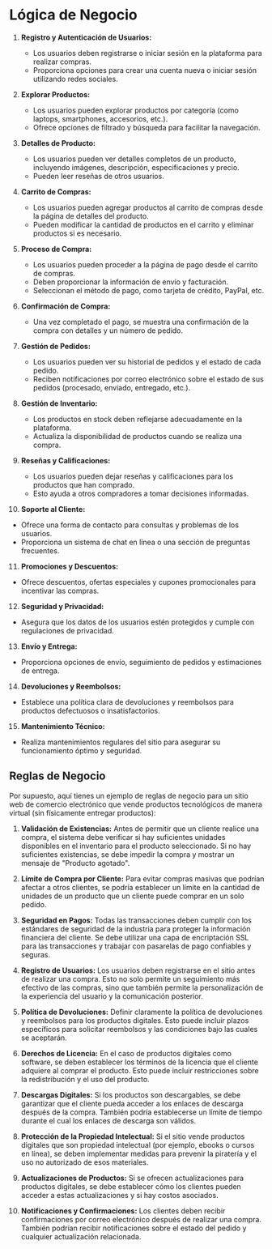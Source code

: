# Lógica de Negocio

1. **Registro y Autenticación de Usuarios:**
   - Los usuarios deben registrarse o iniciar sesión en la plataforma para realizar compras.
   - Proporciona opciones para crear una cuenta nueva o iniciar sesión utilizando redes sociales.

2. **Explorar Productos:**
   - Los usuarios pueden explorar productos por categoría (como laptops, smartphones, accesorios, etc.).
   - Ofrece opciones de filtrado y búsqueda para facilitar la navegación.

3. **Detalles de Producto:**
   - Los usuarios pueden ver detalles completos de un producto, incluyendo imágenes, descripción, especificaciones y precio.
   - Pueden leer reseñas de otros usuarios.

4. **Carrito de Compras:**
   - Los usuarios pueden agregar productos al carrito de compras desde la página de detalles del producto.
   - Pueden modificar la cantidad de productos en el carrito y eliminar productos si es necesario.

5. **Proceso de Compra:**
   - Los usuarios pueden proceder a la página de pago desde el carrito de compras.
   - Deben proporcionar la información de envío y facturación.
   - Seleccionan el método de pago, como tarjeta de crédito, PayPal, etc.

6. **Confirmación de Compra:**
   - Una vez completado el pago, se muestra una confirmación de la compra con detalles y un número de pedido.

7. **Gestión de Pedidos:**
   - Los usuarios pueden ver su historial de pedidos y el estado de cada pedido.
   - Reciben notificaciones por correo electrónico sobre el estado de sus pedidos (procesado, enviado, entregado, etc.).

8. **Gestión de Inventario:**
   - Los productos en stock deben reflejarse adecuadamente en la plataforma.
   - Actualiza la disponibilidad de productos cuando se realiza una compra.

9. **Reseñas y Calificaciones:**
   - Los usuarios pueden dejar reseñas y calificaciones para los productos que han comprado.
   - Esto ayuda a otros compradores a tomar decisiones informadas.

10. **Soporte al Cliente:**
   - Ofrece una forma de contacto para consultas y problemas de los usuarios.
   - Proporciona un sistema de chat en línea o una sección de preguntas frecuentes.

11. **Promociones y Descuentos:**
   - Ofrece descuentos, ofertas especiales y cupones promocionales para incentivar las compras.

12. **Seguridad y Privacidad:**
   - Asegura que los datos de los usuarios estén protegidos y cumple con regulaciones de privacidad.

13. **Envío y Entrega:**
   - Proporciona opciones de envío, seguimiento de pedidos y estimaciones de entrega.

14. **Devoluciones y Reembolsos:**
   - Establece una política clara de devoluciones y reembolsos para productos defectuosos o insatisfactorios.

15. **Mantenimiento Técnico:**
   - Realiza mantenimientos regulares del sitio para asegurar su funcionamiento óptimo y seguridad.


## Reglas de Negocio

Por supuesto, aquí tienes un ejemplo de reglas de negocio para un sitio web de comercio electrónico que vende productos tecnológicos de manera virtual (sin físicamente entregar productos):

1. **Validación de Existencias:** Antes de permitir que un cliente realice una compra, el sistema debe verificar si hay suficientes unidades disponibles en el inventario para el producto seleccionado. Si no hay suficientes existencias, se debe impedir la compra y mostrar un mensaje de "Producto agotado".

2. **Límite de Compra por Cliente:** Para evitar compras masivas que podrían afectar a otros clientes, se podría establecer un límite en la cantidad de unidades de un producto que un cliente puede comprar en un solo pedido.

3. **Seguridad en Pagos:** Todas las transacciones deben cumplir con los estándares de seguridad de la industria para proteger la información financiera del cliente. Se debe utilizar una capa de encriptación SSL para las transacciones y trabajar con pasarelas de pago confiables y seguras.

4. **Registro de Usuarios:** Los usuarios deben registrarse en el sitio antes de realizar una compra. Esto no solo permite un seguimiento más efectivo de las compras, sino que también permite la personalización de la experiencia del usuario y la comunicación posterior.

5. **Política de Devoluciones:** Definir claramente la política de devoluciones y reembolsos para los productos digitales. Esto puede incluir plazos específicos para solicitar reembolsos y las condiciones bajo las cuales se aceptarán.

6. **Derechos de Licencia:** En el caso de productos digitales como software, se deben establecer los términos de la licencia que el cliente adquiere al comprar el producto. Esto puede incluir restricciones sobre la redistribución y el uso del producto.

7. **Descargas Digitales:** Si los productos son descargables, se debe garantizar que el cliente pueda acceder a los enlaces de descarga después de la compra. También podría establecerse un límite de tiempo durante el cual los enlaces de descarga son válidos.

8. **Protección de la Propiedad Intelectual:** Si el sitio vende productos digitales que son propiedad intelectual (por ejemplo, ebooks o cursos en línea), se deben implementar medidas para prevenir la piratería y el uso no autorizado de esos materiales.

9. **Actualizaciones de Productos:** Si se ofrecen actualizaciones para productos digitales, se debe establecer cómo los clientes pueden acceder a estas actualizaciones y si hay costos asociados.

10. **Notificaciones y Confirmaciones:** Los clientes deben recibir confirmaciones por correo electrónico después de realizar una compra. También podrían recibir notificaciones sobre el estado del pedido y cualquier actualización relacionada.
